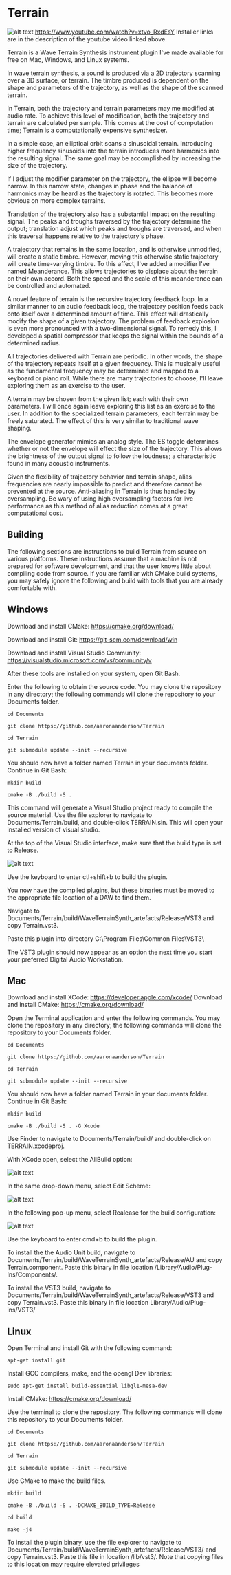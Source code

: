 # Terrain
![alt text](ReadmeSource/Terrain.PNG)
https://www.youtube.com/watch?v=xtvo_RxdEsY
Installer links are in the description of the youtube video linked above.

Terrain is a Wave Terrain Synthesis instrument plugin I've made available for free on Mac, Windows, and Linux systems.

In wave terrain synthesis, a sound is produced via a 2D trajectory scanning over a 3D surface, or terrain. The timbre produced is dependent on the shape and parameters of the trajectory, as well as the shape of the scanned terrain.

In Terrain, both the trajectory and terrain parameters may me modified at audio rate. To achieve this level of modification, both the trajectory and terrain are calculated per sample. This comes at the cost of computation time; Terrain is a computationally expensive synthesizer. 

In a simple case, an elliptical orbit scans a sinusoidal terrain. Introducing higher frequency sinusoids into the terrain introduces more harmonics into the resulting signal. The same goal may be accomplished by increasing the size of the trajectory.

If I adjust the modifier parameter on the trajectory, the ellipse will become narrow. In this narrow state,  changes in phase and the balance of harmonics may be heard as the trajectory is rotated. This becomes more obvious on more complex terrains.

Translation of the trajectory also has a substantial impact on the resulting signal. The peaks and troughs traversed by the trajectory determine the output; translation adjust which peaks and troughs are traversed, and when this traversal happens relative to the trajectory's phase. 

A trajectory that remains in the same location, and is otherwise unmodified, will create a static timbre. However, moving this otherwise static trajectory will create time-varying timbre. To this affect, I've added a modifier I've named Meanderance. This allows trajectories to displace about the terrain on their own accord. Both the speed and the scale of this meanderance can be controlled and automated.

A novel feature of terrain is the recursive trajectory feedback loop. In a similar manner to an audio feedback loop, the trajectory position feeds back onto itself over a determined amount of time. This effect will drastically modify the shape of a given trajectory. The problem of feedback explosion is even more pronounced with a two-dimensional signal. To remedy this, I developed a spatial compressor that keeps the signal within the bounds of a determined radius. 

All trajectories delivered with Terrain are periodic. In other words, the shape of the trajectory repeats itself at a given frequency. This is musically useful as the fundamental frequency may be determined and mapped to a keyboard or piano roll. While there are many trajectories to choose, I'll leave exploring them as an exercise to the user.

A terrain may be chosen from the given list; each with their own parameters. I will once again leave exploring this list as an exercise to the user. In addition to the specialized terrain parameters, each terrain may be freely saturated. The effect of this is very similar to traditional wave shaping.

The envelope generator mimics an analog style. The ES toggle determines whether or not the envelope will effect the size of the trajectory. This allows the brightness of the output signal to follow the loudness; a characteristic found in many acoustic instruments. 

Given the flexibility of trajectory behavior and terrain shape, alias frequencies are nearly impossible to predict and therefore cannot be prevented at the source. Anti-aliasing in Terrain is thus handled by oversampling. Be wary of using high oversampling factors for live performance as this method of alias reduction comes at a great computational cost.


## Building

The following sections are instructions to build Terrain from source on various platforms. These instructions assume that a machine is not prepared for software development, and that the user knows little about compiling code from source. If you are familiar with CMake build systems, you may safely ignore the following and build with tools that you are already comfortable with.

## Windows

Download and install CMake: https://cmake.org/download/

Download and install Git: https://git-scm.com/download/win 

Download and install Visual Studio Community: https://visualstudio.microsoft.com/vs/community/v

After these tools are installed on your system, open Git Bash.

Enter the following to obtain the source code. You may clone the repository in any directory; the following commands will clone the repository to your Documents folder.

`cd Documents`

`git clone https://github.com/aaronaanderson/Terrain`

`cd Terrain`

`git submodule update --init --recursive`

You should now have a folder named Terrain in your documents folder. Continue in Git Bash:

`mkdir build`

`cmake -B ./build -S .`

This command will generate a Visual Studio project ready to compile the source material. Use the file explorer to navigate to Documents/Terrain/build, and double-click TERRAIN.sln. This will open your installed version of visual studio.

At the top of the Visual Studio interface, make sure that the build type is set to Release.

![alt text](ReadmeSource/WindowsReleaseHighlight.png)

Use the keyboard to enter ctl+shift+b to build the plugin.

You now have the compiled plugins, but these binaries must be moved to the appropriate file location of a DAW to find them. 

Navigate to Documents/Terrain/build/WaveTerrainSynth_artefacts/Release/VST3 and copy Terrain.vst3.

Paste this plugin into directory C:\Program Files\Common Files\VST3\

The VST3 plugin should now appear as an option the next time you start your preferred Digital Audio Workstation.

## Mac

Download and install XCode: https://developer.apple.com/xcode/
Download and install CMake: https://cmake.org/download/

Open the Terminal application and enter the following commands. You may clone the repository in any directory; the following commands will clone the repository to your Documents folder.

`cd Documents`

`git clone https://github.com/aaronaanderson/Terrain`

`cd Terrain`

`git submodule update --init --recursive`

You should now have a folder named Terrain in your documents folder. Continue in Git Bash:

`mkdir build`

`cmake -B ./build -S . -G Xcode`

Use Finder to navigate to Documents/Terrain/build/ and double-click on TERRAIN.xcodeproj.

With XCode open, select the AllBuild option:

![alt text](ReadmeSource/MacAllBuildHighlight.png)

In the same drop-down menu, select Edit Scheme:

![alt text](ReadmeSource/EditSchemeHighlight.png)

In the following pop-up menu, select Realease for the build configuration:

![alt text](ReadmeSource/MacReleaseHighlight.png)

Use the keyboard to enter cmd+b to build the plugin.

To install the the Audio Unit build, navigate to Documents/Terrain/build/WaveTerrainSynth_artefacts/Release/AU and copy Terrain.component. Paste this binary in file location /Library/Audio/Plug-Ins/Components/.

To install the VST3 build, navigate to Documents/Terrain/build/WaveTerrainSynth_artefacts/Release/VST3 and copy Terrain.vst3. Paste this binary in file location Library/Audio/Plug-ins/VST3/

## Linux

Open Terminal and install Git with the following command:

`apt-get install git`

Install GCC compilers, make, and the opengl Dev libraries:

`sudo apt-get install build-essential libgl1-mesa-dev`

Install CMake: https://cmake.org/download/

Use the terminal to clone the repository. The following commands will clone this repository to your Documents folder.

`cd Documents`

`git clone https://github.com/aaronaanderson/Terrain`

`cd Terrain`

`git submodule update --init --recursive`

Use CMake to make the build files.

`mkdir build`

`cmake -B ./build -S . -DCMAKE_BUILD_TYPE=Release`

`cd build`

`make -j4`

To install the plugin binary, use the file explorer to navigate to Documents/Terrain/build/WaveTerrainSynth_artefacts/Release/VST3/ and copy Terrain.vst3. Paste this file in location /lib/vst3/. Note that copying files to this location may require elevated privileges
